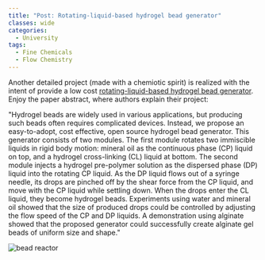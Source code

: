 ```yaml
---
title: "Post: Rotating-liquid-based hydrogel bead generator"
classes: wide
categories:
  - University
tags:
  - Fine Chemicals
  - Flow Chemistry
---
```

Another detailed project (made with a chemiotic spirit) is realized with the intent of provide a low cost [rotating-liquid-based hydrogel bead generator](https://www.sciencedirect.com/science/article/pii/S2468067220300304).
Enjoy the paper abstract, where authors explain their project:

"Hydrogel beads are widely used in various applications, but producing such beads often requires complicated devices. Instead, we propose an easy-to-adopt, cost effective, open source hydrogel bead generator. This generator consists of two modules. The first module rotates two immiscible liquids in rigid body motion: mineral oil as the continuous phase (CP) liquid on top, and a hydrogel cross-linking (CL) liquid at bottom. The second module injects a hydrogel pre-polymer solution as the dispersed phase (DP) liquid into the rotating CP liquid. As the DP liquid flows out of a syringe needle, its drops are pinched off by the shear force from the CP liquid, and move with the CP liquid while settling down. When the drops enter the CL liquid, they become hydrogel beads. Experiments using water and mineral oil showed that the size of produced drops could be controlled by adjusting the flow speed of the CP and DP liquids. A demonstration using alginate showed that the proposed generator could successfully create alginate gel beads of uniform size and shape."

![bead reactor](https://ars.els-cdn.com/content/image/1-s2.0-S2468067220300304-ga1.jpg)
